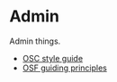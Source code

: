 # Admin

Admin things.

- [OSC style guide](osc_style_guide.pdf)
- [OSF guiding principles](osf_guiding_principles.pdf)

